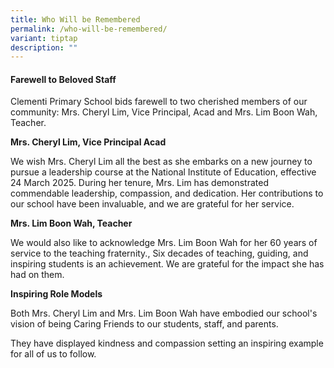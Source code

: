 ```yaml
---
title: Who Will be Remembered
permalink: /who-will-be-remembered/
variant: tiptap
description: ""
---
```

<h4><strong>Farewell to Beloved Staff</strong></h4>
<p>Clementi Primary School bids farewell to two cherished members of our
community: Mrs. Cheryl Lim, Vice Principal, Acad and Mrs. Lim Boon Wah,
Teacher.</p>
<p><strong>Mrs. Cheryl Lim, Vice Principal Acad</strong>
</p>
<p></p>
<p>We wish Mrs. Cheryl Lim all the best as she embarks on a new journey to
pursue a leadership course at the National Institute of Education, effective
24 March 2025. During her tenure, Mrs. Lim has demonstrated commendable
leadership, compassion, and dedication. Her contributions to our school
have been invaluable, and we are grateful for her service.</p>
<p><strong>Mrs. Lim Boon Wah, Teacher</strong>
</p>
<p></p>
<p>We would also like to acknowledge Mrs. Lim Boon Wah for her 60 years of
service to the teaching fraternity., Six decades of teaching, guiding,
and inspiring students is an achievement. We are grateful for the impact
she has had on them.</p>
<p><strong>Inspiring Role Models</strong>
</p>
<p>Both Mrs. Cheryl Lim and Mrs. Lim Boon Wah have embodied our school's
vision of being Caring Friends to our students, staff, and parents.</p>
<p>They have displayed kindness and compassion setting an inspiring example
for all of us to follow.</p>
<p></p>